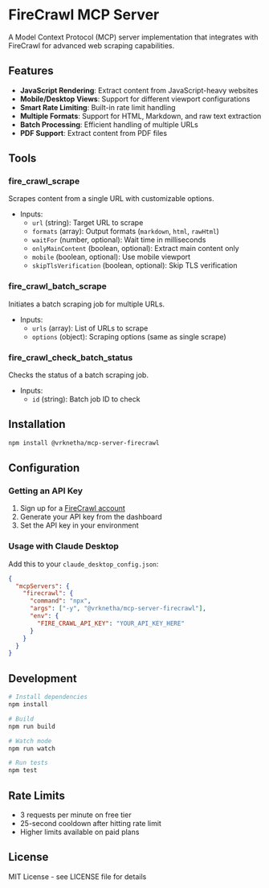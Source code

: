 # FireCrawl MCP Server

A Model Context Protocol (MCP) server implementation that integrates with FireCrawl for advanced web scraping capabilities.

## Features

- **JavaScript Rendering**: Extract content from JavaScript-heavy websites
- **Mobile/Desktop Views**: Support for different viewport configurations
- **Smart Rate Limiting**: Built-in rate limit handling
- **Multiple Formats**: Support for HTML, Markdown, and raw text extraction
- **Batch Processing**: Efficient handling of multiple URLs
- **PDF Support**: Extract content from PDF files

## Tools

### fire_crawl_scrape

Scrapes content from a single URL with customizable options.

- Inputs:
  - `url` (string): Target URL to scrape
  - `formats` (array): Output formats (`markdown`, `html`, `rawHtml`)
  - `waitFor` (number, optional): Wait time in milliseconds
  - `onlyMainContent` (boolean, optional): Extract main content only
  - `mobile` (boolean, optional): Use mobile viewport
  - `skipTlsVerification` (boolean, optional): Skip TLS verification

### fire_crawl_batch_scrape

Initiates a batch scraping job for multiple URLs.

- Inputs:
  - `urls` (array): List of URLs to scrape
  - `options` (object): Scraping options (same as single scrape)

### fire_crawl_check_batch_status

Checks the status of a batch scraping job.

- Inputs:
  - `id` (string): Batch job ID to check

## Installation

```bash
npm install @vrknetha/mcp-server-firecrawl
```

## Configuration

### Getting an API Key

1. Sign up for a [FireCrawl account](https://firecrawl.dev)
2. Generate your API key from the dashboard
3. Set the API key in your environment

### Usage with Claude Desktop

Add this to your `claude_desktop_config.json`:

```json
{
  "mcpServers": {
    "firecrawl": {
      "command": "npx",
      "args": ["-y", "@vrknetha/mcp-server-firecrawl"],
      "env": {
        "FIRE_CRAWL_API_KEY": "YOUR_API_KEY_HERE"
      }
    }
  }
}
```

## Development

```bash
# Install dependencies
npm install

# Build
npm run build

# Watch mode
npm run watch

# Run tests
npm test
```

## Rate Limits

- 3 requests per minute on free tier
- 25-second cooldown after hitting rate limit
- Higher limits available on paid plans

## License

MIT License - see LICENSE file for details
